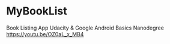 # MyBookList
Book Listing App 
Udacity & Google Android Basics Nanodegree
https://youtu.be/OZ0aL_x_MB4
